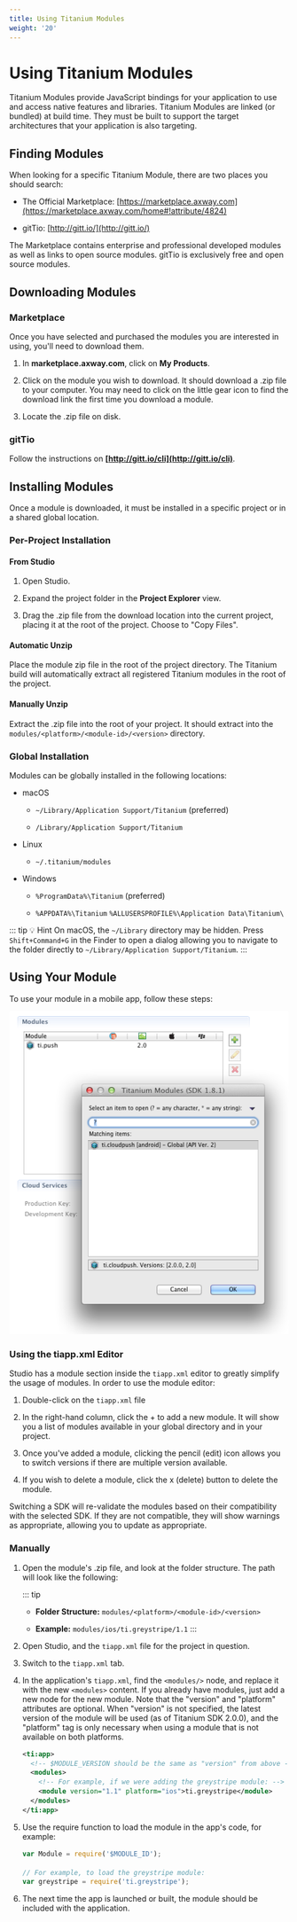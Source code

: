 ```yaml
---
title: Using Titanium Modules
weight: '20'
---
```


# Using Titanium Modules

Titanium Modules provide JavaScript bindings for your application to use and access native features and libraries. Titanium Modules are linked (or bundled) at build time. They must be built to support the target architectures that your application is also targeting.

## Finding Modules

When looking for a specific Titanium Module, there are two places you should search:

* The Official Marketplace: [https://marketplace.axway.com](https://marketplace.axway.com/home#!attribute/4824)

* gitTio: [http://gitt.io/](http://gitt.io/)

The Marketplace contains enterprise and professional developed modules as well as links to open source modules. gitTio is exclusively free and open source modules.

## Downloading Modules

### Marketplace

Once you have selected and purchased the modules you are interested in using, you'll need to download them.

1. In **marketplace.axway.com**, click on **My Products**.

2. Click on the module you wish to download. It should download a .zip file to your computer. You may need to click on the little gear icon to find the download link the first time you download a module.

3. Locate the .zip file on disk.

### gitTio

Follow the instructions on **[http://gitt.io/cli](http://gitt.io/cli)**.

## Installing Modules

Once a module is downloaded, it must be installed in a specific project or in a shared global location.

### Per-Project Installation

#### From Studio

1. Open Studio.

2. Expand the project folder in the **Project Explorer** view.

3. Drag the .zip file from the download location into the current project, placing it at the root of the project. Choose to "Copy Files".

#### Automatic Unzip

Place the module zip file in the root of the project directory. The Titanium build will automatically extract all registered Titanium modules in the root of the project.

#### Manually Unzip

Extract the .zip file into the root of your project. It should extract into the `modules/<platform>/<module-id>/<version>` directory.

### Global Installation

Modules can be globally installed in the following locations:

* macOS

    * `~/Library/Application Support/Titanium` (preferred)

    * `/Library/Application Support/Titanium`

* Linux

    * `~/.titanium/modules`

* Windows

    * `%ProgramData%\Titanium` (preferred)

    * `%APPDATA%\Titanium`
        `%ALLUSERSPROFILE%\Application Data\Titanium\`

::: tip 💡 Hint
On macOS, the `~/Library` directory may be hidden. Press `Shift+Command+G` in the Finder to open a dialog allowing you to navigate to the folder directly to `~/Library/Application Support/Titanium`.
:::

## Using Your Module

To use your module in a mobile app, follow these steps:

![Screen_Shot_2012-03-30_at_11.28.02_AM](./Screen_Shot_2012-03-30_at_11.28.02_AM.png)

### Using the tiapp.xml Editor

Studio has a module section inside the `tiapp.xml` editor to greatly simplify the usage of modules. In order to use the module editor:

1. Double-click on the `tiapp.xml` file

2. In the right-hand column, click the + to add a new module. It will show you a list of modules available in your global directory and in your project.

3. Once you've added a module, clicking the pencil (edit) icon allows you to switch versions if there are multiple version available.

4. If you wish to delete a module, click the x (delete) button to delete the module.

Switching a SDK will re-validate the modules based on their compatibility with the selected SDK. If they are not compatible, they will show warnings as appropriate, allowing you to update as appropriate.

### Manually

1. Open the module's .zip file, and look at the folder structure. The path will look like the following:

    ::: tip
    * **Folder Structure:** `modules/<platform>/<module-id>/<version>`

    * **Example:** `modules/ios/ti.greystripe/1.1`
    :::

2. Open Studio, and the `tiapp.xml` file for the project in question.

3. Switch to the `tiapp.xml` tab.

4. In the application's `tiapp.xml`, find the `<modules/>` node, and replace it with the new `<modules>` content. If you already have modules, just add a new node for the new module. Note that the "version" and "platform" attributes are optional. When "version" is not specified, the latest version of the module will be used (as of Titanium SDK 2.0.0), and the "platform" tag is only necessary when using a module that is not available on both platforms.

    ```xml
    <ti:app>
      <!-- $MODULE_VERSION should be the same as "version" from above -->
      <modules>
        <!-- For example, if we were adding the greystripe module: -->
        <module version="1.1" platform="ios">ti.greystripe</module>
      </modules>
    </ti:app>
    ```

5. Use the require function to load the module in the app's code, for example:

    ```javascript
    var Module = require('$MODULE_ID');

    // For example, to load the greystripe module:
    var greystripe = require('ti.greystripe');
    ```

6. The next time the app is launched or built, the module should be included with the application.
